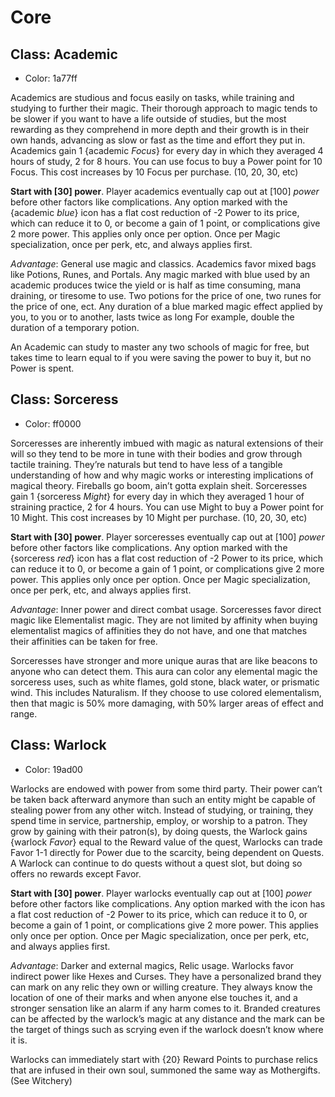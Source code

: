 # Core

## Class: Academic
- Color: 1a77ff

Academics are studious and focus easily on tasks, while training and studying to further their magic. Their thorough approach to magic tends to be slower if you want to have a life outside of studies, but the most rewarding as they comprehend in more depth and their growth is in their own hands, advancing as slow or fast as the time and effort they put in. Academics gain 1 {academic _*Focus*_} for every day in which they averaged 4 hours of study, 2 for 8 hours. You can use focus to buy a Power point for 10 Focus. This cost increases by 10 Focus per purchase. (10, 20, 30, etc)

__Start with [30] power__. Player academics eventually cap out at [100] _power_ before other factors like complications. Any option marked with the {academic *blue*} icon has a flat cost reduction of -2 Power to its price, which can reduce it to 0, or become a gain of 1 point, or complications give 2 more power. This applies only once per option. Once per Magic specialization, once per perk, etc, and always applies first.

*Advantage*: General use magic and classics. Academics favor mixed bags like Potions, Runes, and Portals. Any magic marked with blue used by an academic produces twice the yield or is half as time consuming, mana draining, or tiresome to use. Two potions for the price of one, two runes for the price of one, ect. Any duration of a blue marked magic effect applied by you, to you or to another, lasts twice as long For example, double the duration of a temporary potion.

An Academic can study to master any two schools of magic for free, but takes time to learn equal to if you were saving the power to buy it, but no Power is spent.


## Class: Sorceress
- Color: ff0000

Sorceresses are inherently imbued with magic as natural extensions of their will so they tend to be more in tune with their bodies and grow through tactile training. They’re naturals but tend to have less of a tangible understanding of how and why magic works or interesting implications of magical theory. Fireballs go boom, ain’t gotta explain sheit. Sorceresses gain 1 {sorceress _*Might*_} for every day in which they averaged 1 hour of straining practice, 2 for 4 hours. You can use Might to buy a Power point for 10 Might. This cost increases by 10 Might per purchase. (10, 20, 30, etc)

__Start with [30] power__. Player sorceresses eventually cap out at [100] _power_ before other factors like complications. Any option marked with the {sorceress *red*} icon has a flat cost reduction of -2 Power to its price, which can reduce it to 0, or become a gain of 1 point, or complications give 2 more power. This applies only once per option. Once per Magic specialization, once per perk, etc, and always applies first.

*Advantage*: Inner power and direct combat usage. Sorceresses favor direct magic like Elementalist magic. They are not limited by affinity when buying elementalist magics of affinities they do not have, and one that matches their affinities can be taken for free.

Sorceresses have stronger and more unique auras that are like beacons to anyone who can detect them. This aura can color any elemental magic the sorceress uses, such as white flames, gold stone, black water, or prismatic wind. This includes Naturalism. If they choose to use colored elementalism, then that magic is 50% more damaging, with 50% larger areas of effect and range.


## Class: Warlock
- Color: 19ad00

Warlocks are endowed with power from some third party. Their power can’t be taken back afterward anymore than such an entity might be capable of stealing power from any other witch. Instead of studying, or training, they spend time in service, partnership, employ, or worship to a patron. They grow by gaining with their patron(s), by doing quests, the Warlock gains {warlock _*Favor*_} equal to the Reward value of the quest, Warlocks can trade Favor 1-1 directly for Power due to the scarcity, being dependent on Quests. A Warlock can continue to do quests without a quest slot, but doing so offers no rewards except Favor.

__Start with [30] power__. Player warlocks eventually cap out at [100] _power_ before other factors like complications. Any option marked with the icon has a flat cost reduction of -2 Power to its price, which can reduce it to 0, or become a gain of 1 point, or complications give 2 more power. This applies only once per option. Once per Magic specialization, once per perk, etc, and always applies first.

*Advantage*: Darker and external magics, Relic usage. Warlocks favor indirect power like Hexes and Curses. They have a personalized brand they can mark on any relic they own or willing creature. They always know the location of one of their marks and when anyone else touches it, and a stronger sensation like an alarm if any harm comes to it. Branded creatures can be affected by the warlock’s magic at any distance and the mark can be the target of things such as scrying even if the warlock doesn’t know where it is.

Warlocks can immediately start with {20} Reward Points to purchase relics that are infused in their own soul, summoned the same way as Mothergifts. (See Witchery)
